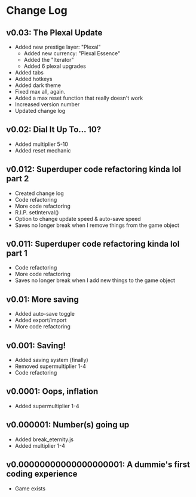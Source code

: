 # Change Log
## v0.03: The Plexal Update
* Added new prestige layer: "Plexal"
  * Added new currency: "Plexal Essence"
  * Added the "Iterator"
  * Added 6 plexal upgrades
* Added tabs
* Added hotkeys
* Added dark theme
* Fixed max all, again.
* Added a max reset function that really doesn't work
* Increased version number
* Updated change log
## v0.02: Dial It Up To... 10?
* Added multiplier 5-10
* Added reset mechanic
## v0.012: Superduper code refactoring kinda lol part 2
* Created change log
* Code refactoring
* More code refactoring
* R.I.P. setInterval()
* Option to change update speed & auto-save speed
* Saves no longer break when I remove things from the game object
## v0.011: Superduper code refactoring kinda lol part 1
* Code refactoring
* More code refactoring
* Saves no longer break when I add new things to the game object
## v0.01: More saving
* Added auto-save toggle
* Added export/import
* More code refactoring
## v0.001: Saving!
* Added saving system (finally)
* Removed supermultiplier 1-4
* Code refactoring
## v0.0001: Oops, inflation
* Added supermultiplier 1-4
## v0.000001: Number(s) going up
* Added break_eternity.js
* Added multiplier 1-4
## v0.00000000000000000001: A dummie's first coding experience
* Game exists
